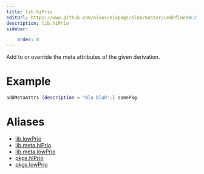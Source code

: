 ```yaml
---
title: lib.hiPrio
editUrl: https://www.github.com/nixos/nixpkgs/blob/master/undefined#L21C28
description: lib.hiPrio
sidebar:

    order: 8
---
```


Add to or override the meta attributes of the given
derivation.

# Example

```nix
addMetaAttrs {description = "Bla blah";} somePkg
```


# Aliases

- [lib.lowPrio](/nix-doc-comments/reference/lib/lib-lowprio)
- [lib.meta.hiPrio](/nix-doc-comments/reference/lib/meta/lib-meta-hiprio)
- [lib.meta.lowPrio](/nix-doc-comments/reference/lib/meta/lib-meta-lowprio)
- [pkgs.hiPrio](/nix-doc-comments/reference/pkgs/pkgs-hiprio)
- [pkgs.lowPrio](/nix-doc-comments/reference/pkgs/pkgs-lowprio)


